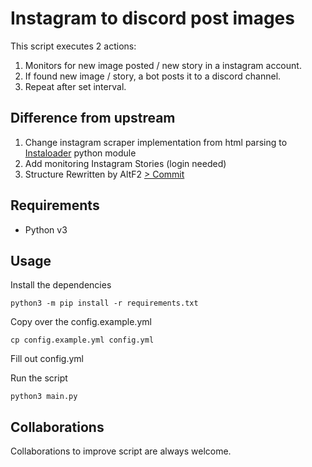 # Instagram to discord post images

This script executes 2 actions:

1. Monitors for new image posted / new story in a instagram account.
1. If found new image / story, a bot posts it to a discord channel.
1. Repeat after set interval.

## Difference from upstream

1. Change instagram scraper implementation from html parsing to [Instaloader](https://github.com/instaloader/instaloader) python module
1. Add monitoring Instagram Stories (login needed)
1. Structure Rewritten by AltF2 [> Commit](https://github.com/NewCircuit/Instagram-to-discord/commit/53e174232cf11e066a4d743872227149862dd1cd)

## Requirements

- Python v3

## Usage

Install the dependencies

```shell
python3 -m pip install -r requirements.txt
```

Copy over the config.example.yml

```shell
cp config.example.yml config.yml
```

Fill out config.yml

Run the script

```shell
python3 main.py
```

## Collaborations

Collaborations to improve script are always welcome.
